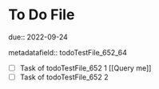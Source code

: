 # To Do File

due:: 2022-09-24

metadatafield:: todoTestFile_652\_64

- [ ] Task of todoTestFile_652 1 [[Query me]]
- [ ] Task of todoTestFile_652 2
